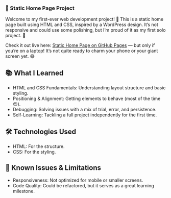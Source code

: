 ### 🎨 Static Home Page Project
Welcome to my first-ever web development project! 🚀 This is a static home page built using HTML and CSS, inspired by a WordPress design. It’s not responsive and could use some polishing, but I’m proud of it as my first solo project. 💪

Check it out live here: [Static Home Page on GitHub Pages](https://magdamie.github.io/staticWebsite/) — but only if you’re on a laptop! It’s not quite ready to charm your phone or your giant screen yet. 😅


## 📚 What I Learned
- HTML and CSS Fundamentals: Understanding layout structure and basic styling.
- Positioning & Alignment: Getting elements to behave (most of the time😉).
- Debugging: Solving issues with a mix of trial, error, and persistence.
- Self-Learning: Tackling a full project independently for the first time.
## 🛠 Technologies Used
- HTML: For the structure.
- CSS: For the styling.
## 🔧 Known Issues & Limitations
- Responsiveness: Not optimized for mobile or smaller screens.
- Code Quality: Could be refactored, but it serves as a great learning milestone.
